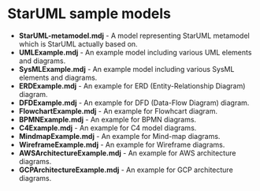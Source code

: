 # StarUML sample models

- **StarUML-metamodel.mdj** - A model representing StarUML metamodel which is StarUML actually based on.
- **UMLExample.mdj** - An example model including various UML elements and diagrams.
- **SysMLExample.mdj** - An example model including various SysML elements and diagrams.
- **ERDExample.mdj** - An example for ERD (Entity-Relationship Diagram) diagram.
- **DFDExample.mdj** - An example for DFD (Data-Flow Diagram) diagram.
- **FlowchartExample.mdj** - An example for Flowhcart diagram.
- **BPMNExample.mdj** - An example for BPMN diagrams.
- **C4Example.mdj** - An example for C4 model diagrams.
- **MindmapExample.mdj** - An example for Mind-map diagrams.
- **WireframeExample.mdj** - An example for Wireframe diagrams.
- **AWSArchitectureExample.mdj** - An example for AWS architecture diagrams.
- **GCPArchitectureExample.mdj** - An example for GCP architecture diagrams.
